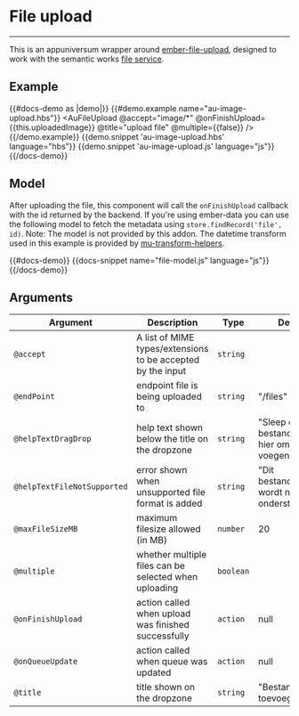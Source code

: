 # File upload
---
This is an appuniversum wrapper around [ember-file-upload](https://adopted-ember-addons.github.io/ember-file-upload/), designed to work with the semantic works [file service](https://github.com/mu-semtech/file-service).

## Example

{{#docs-demo as |demo|}}
  {{#demo.example name="au-image-upload.hbs"}}
    <AuFileUpload
      @accept="image/*"
      @onFinishUpload={{this.uploadedImage}} 
      @title="upload file"
      @multiple={{false}}
      />
  {{/demo.example}}
  {{demo.snippet 'au-image-upload.hbs' language="hbs"}}
  {{demo.snippet 'au-image-upload.js' language="js"}}
{{/docs-demo}}

## Model
After uploading the file, this component will call the `onFinishUpload` callback with the id returned by the backend.  If you're using ember-data you can use the following model to fetch the metadata using  `store.findRecord('file', id)`. 
Note: The model is not provided by this addon. The datetime transform used in this example is provided by [mu-transform-helpers](https://github.com/mu-semtech/ember-mu-transform-helpers).

{{#docs-demo}}
  {{docs-snippet name="file-model.js" language="js"}}
{{/docs-demo}}

## Arguments
| Argument                    | Description                                                 | Type      | Default                                         |
|-----------------------------|-------------------------------------------------------------|-----------|-------------------------------------------------|
| `@accept`                   | A list of MIME types/extensions to be accepted by the input | `string`  |                                                 |
| `@endPoint`                 | endpoint file is being uploaded to                          | `string`  | "/files"                                        |
| `@helpTextDragDrop`         | help text shown below the title on the dropzone             | `string`  | "Sleep de bestanden naar hier om toe te voegen" |
| `@helpTextFileNotSupported` | error shown when unsupported file format is added           | `string`  | "Dit bestandsformaat wordt niet ondersteund."   |
| `@maxFileSizeMB`            | maximum filesize allowed (in MB)                            | `number`  | 20                                              |
| `@multiple`                 | whether multiple files can be selected when uploading       | `boolean` |                                                 |
| `@onFinishUpload`           | action called when upload was finished successfully         | `action`  | null                                            |
| `@onQueueUpdate`            | action called when queue was updated                        | `action`  | null                                            |
| `@title`                    | title shown on the dropzone                                 | `string`  | "Bestanden toevoegen"                           |
